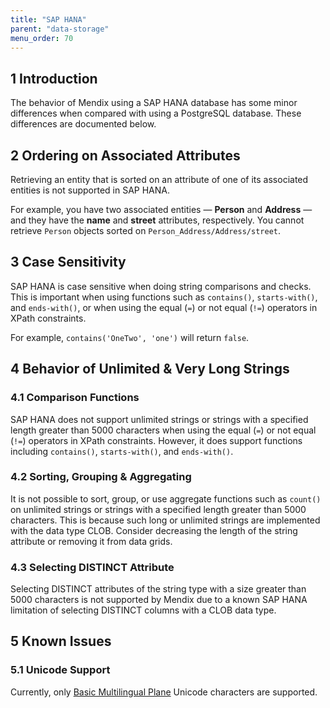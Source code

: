 ```yaml
---
title: "SAP HANA"
parent: "data-storage"
menu_order: 70
---
```


## 1 Introduction

The behavior of Mendix using a SAP HANA  database has some minor differences when compared with using a PostgreSQL database. These differences are documented below.

## 2 Ordering on Associated Attributes

Retrieving an entity that is sorted on an attribute of one of its associated entities is not supported in SAP HANA.

For example, you have two associated entities — **Person** and **Address** — and they have the **name** and **street** attributes, respectively. You cannot retrieve `Person` objects sorted on `Person_Address/Address/street`. 

## 3 Case Sensitivity

SAP HANA is case sensitive when doing string comparisons and checks. This is important when using functions such as `contains()`, `starts-with()`, and `ends-with()`, or when using the equal (`=`) or not equal (`!=`) operators in XPath constraints.

For example, `contains('OneTwo', 'one')` will return `false`.

## 4 Behavior of Unlimited & Very Long Strings

### 4.1 Comparison Functions

SAP HANA does not support unlimited strings or strings with a specified length greater than 5000 characters when using the equal (`=`) or not equal (`!=`) operators in XPath constraints. However, it does support functions including `contains()`, `starts-with()`, and `ends-with()`.

### 4.2 Sorting, Grouping & Aggregating

It is not possible to sort, group, or use aggregate functions such as `count()` on unlimited strings or strings with a specified length greater than 5000 characters. This is because such long or unlimited strings are implemented with the data type CLOB. Consider decreasing the length of the string attribute or removing it from data grids.  

### 4.3 Selecting DISTINCT Attribute

Selecting DISTINCT attributes of the string type with a size greater than 5000 characters is not supported by Mendix due to a known SAP HANA limitation of selecting DISTINCT columns with a CLOB data type.
 
## 5 Known Issues

### 5.1 Unicode Support

Currently, only [Basic Multilingual Plane](https://en.wikipedia.org/wiki/Plane_(Unicode)#Basic_Multilingual_Plane) Unicode characters are supported.
